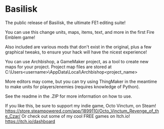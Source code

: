 # Basilisk
The public release of Basilisk, the ultimate FE1 editing suite!

You can use this change units, maps, items, text, and more in the first Fire Emblem game!

Also included are various mods that don't exist in the original, plus a few graphical tweaks,
to ensure your hack will have the nicest experience!

You can use Archbishop, a GameMaker project, as a tool to create new maps for your project.
Project map files are stored at C:\Users\<username>\AppData\Local\Archbishop<project_name>

More editors may come, but you can try using ThingMaker in the meantime to make units for players/enemies (requires knowledge of Python).

See the readme in the .ZIP for more information on how to use.

If you like this, be sure to support my indie game, Octo Vinctum, on Steam!
https://store.steampowered.com/app/1899110/Octo_Vinctum_Revenge_of_the_Czar/
Or check out some of my cool FREE games on Itch.io!
https://itch.io/dashboard
